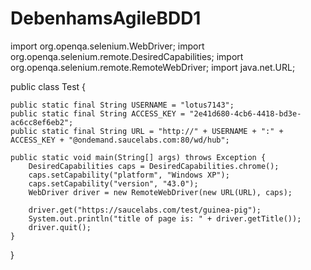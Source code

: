 # DebenhamsAgileBDD1

import org.openqa.selenium.WebDriver;
import org.openqa.selenium.remote.DesiredCapabilities;
import org.openqa.selenium.remote.RemoteWebDriver;
import java.net.URL;

public class Test {

    public static final String USERNAME = "lotus7143";
    public static final String ACCESS_KEY = "2e41d680-4cb6-4418-bd3e-ac6cc8ef6eb2";
    public static final String URL = "http://" + USERNAME + ":" + ACCESS_KEY + "@ondemand.saucelabs.com:80/wd/hub";

    public static void main(String[] args) throws Exception {
        DesiredCapabilities caps = DesiredCapabilities.chrome();
        caps.setCapability("platform", "Windows XP");
        caps.setCapability("version", "43.0");
        WebDriver driver = new RemoteWebDriver(new URL(URL), caps);

        driver.get("https://saucelabs.com/test/guinea-pig");
        System.out.println("title of page is: " + driver.getTitle());
        driver.quit();
    }

}
